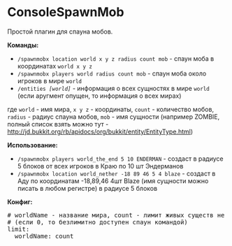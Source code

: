 ConsoleSpawnMob
===============

Простой плагин для спауна мобов.

<b>Команды:</b>
<ul>
<li><code>/spawnmobx location world x y z radius count mob</code> - спаун моба в координатах <code>world x y z</code></li>
<li><code>/spawnmobx players world radius count mob</code> - спаун моба около игроков в мире <code>world</code></li>
<li><code>/entities <i>[world]</i></code> - информация о всех сущностях в мире <code>world</code> (если аругмент опущен, то информация о всех мирах)</li>
</ul>

где <code>world</code> - имя мира, <code>x y z</code> - координаты, <code>count</code> - количество мобов,
<code>radius</code> - радиус спауна мобов,
<code>mob</code> - имя сущности (например ZOMBIE, полный список взять можно тут - http://jd.bukkit.org/rb/apidocs/org/bukkit/entity/EntityType.html)

<b>Использование:</b>
<ul>
<li><code>/spawnmobx players world_the_end 5 10 ENDERMAN</code> - создаст в радиусе 5 блоков от всех игроков в Краю по 10 шт Эндерманов</li>
<li><code>/spawnmobx location world_nether -18 89 46 5 4 blaze</code> - создаст в Аду по координатам -18,89,46 4шт Blaze (имя сущности можно писать в любом регистре) в радиусе 5 блоков</li>
</ul>

<b>Конфиг:</b>
<pre>
# worldName - название мира, count - лимит живых существ не включая игроков
# (если 0, то безлимитно доступен спаун командой)
limit:
  worldName: count
</pre>

